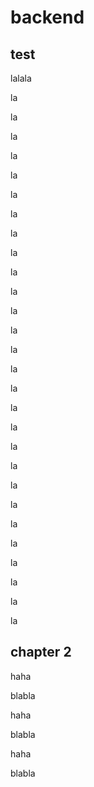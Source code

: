 # backend

## test

lalala

la

la

la

la

la

la

la

la

la

la

la

la

la

la

la

la

la

la

la

la

la

la

la

la

la

la

la

la

## chapter 2

haha

blabla

haha

blabla

haha

blabla
